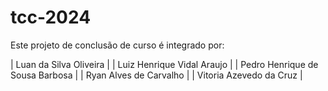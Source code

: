 # tcc-2024
Este projeto de conclusão de curso é integrado por:


| Luan da Silva Oliveira |
| Luiz Henrique Vidal Araujo |
| Pedro Henrique de Sousa Barbosa |
| Ryan Alves de Carvalho |
| Vitoria Azevedo da Cruz |
